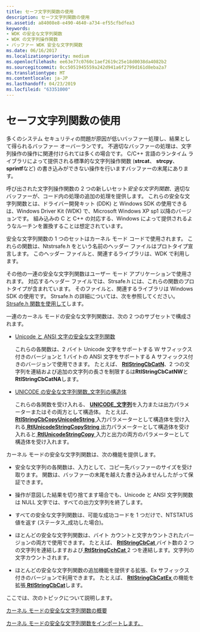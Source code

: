 ```yaml
---
title: セーフ文字列関数の使用
description: セーフ文字列関数の使用
ms.assetid: a84008e8-e490-4640-a734-ef55cfbdfea3
keywords:
- WDK の安全な文字列関数
- WDK の文字列操作関数
- バッファー WDK 安全な文字列関数
ms.date: 06/16/2017
ms.localizationpriority: medium
ms.openlocfilehash: ee63e77c0760c1aef2619c25e18d0038da4082b2
ms.sourcegitcommit: 0cc5051945559a242d941a6f2799d161d8eba2a7
ms.translationtype: MT
ms.contentlocale: ja-JP
ms.lasthandoff: 04/23/2019
ms.locfileid: "63351000"
---
```

# <a name="using-safe-string-functions"></a>セーフ文字列関数の使用





多くのシステム セキュリティの問題が原因が低いバッファー処理し、結果として得られるバッファー オーバーランです。 不適切なバッファーの処理は、文字列操作の操作に関連付けられては多くの場合です。 C/C++ 言語のランタイム ライブラリによって提供される標準的な文字列操作関数 (**strcat**、 **strcpy**、 **sprintf**など) の書き込みができない操作を行いますバッファーの末尾にあります。

呼び出された文字列操作関数の 2 つの新しいセット*安全な文字列関数*、適切なバッファーが、コード内の処理の追加の処理を提供します。 これらの安全な文字列関数とは、ドライバー開発キット (DDK) と Windows SDK の使用できるは、Windows Driver Kit (WDK) で、Microsoft Windows XP sp1 以降のバージョンです。 組み込みの C と C++ の対応する、Windows によって提供されるようなルーチンを置換することは想定されています。

安全な文字列関数の 1 つのセットはカーネル モード コードで使用されます。 これらの関数は、Ntstrsafe.h をという名前のヘッダー ファイルはプロトタイプ宣言します。 このヘッダー ファイルと、関連するライブラリは、WDK で利用します。

その他の一連の安全な文字列関数はユーザー モード アプリケーションで使用されます。 対応するヘッダー ファイルでは、Strsafe.h には、これらの関数のプロトタイプが含まれています。 そのファイルと、関連するライブラリは Windows SDK の使用です。 Strsafe.h の詳細については、次を参照してください。 [Strsafe.h 関数を使用して](https://go.microsoft.com/fwlink/p/?linkid=165522)します。

一連のカーネル モードの安全な文字列関数は、次の 2 つのサブセットで構成されます。

-   [Unicode と ANSI 文字の安全な文字列関数](https://msdn.microsoft.com/library/windows/hardware/ff563642)

    これらの各関数は、2 バイト Unicode 文字をサポートする W サフィックス付きのバージョンと 1 バイトの ANSI 文字をサポートする A サフィックス付きのバージョンで使用できます。 たとえば、 [ **RtlStringCbCatN**](https://msdn.microsoft.com/library/windows/hardware/ff562801)、2 つの文字列を連結および追加の文字列の長さを制限するは**RtlStringCbCatNW**と**RtlStringCbCatNA**します。

-   [UNICODE の安全な文字列関数\_文字列の構造体](https://msdn.microsoft.com/library/windows/hardware/ff563644)

    これらの各関数を受け入れる、 [ **UNICODE\_文字列**](https://msdn.microsoft.com/library/windows/hardware/ff564879)を入力または出力パラメーターまたはその両方として構造体。 たとえば、 [ **RtlStringCbCopyUnicodeString** ](https://msdn.microsoft.com/library/windows/hardware/ff562815)入力パラメーターとして構造体を受け入れる[ **RtlUnicodeStringCopyString** ](https://msdn.microsoft.com/library/windows/hardware/ff562948)出力パラメーターとして構造体を受け入れると[ **RtlUnicodeStringCopy** ](https://msdn.microsoft.com/library/windows/hardware/ff562942)入力と出力の両方のパラメーターとして構造体を受け入れます。

カーネル モードの安全な文字列関数は、次の機能を提供します。

-   安全な文字列の各関数は、入力として、コピー先バッファーのサイズを受け取ります。 関数は、バッファーの末尾を越えた書き込みませんしたがって保証できます。

-   操作が意図した結果を切り捨てます場合でも、Unicode と ANSI 文字列関数は NULL 文字では、すべての出力文字列を終了します。

-   すべての安全な文字列関数は、可能な成功コードを 1 つだけで、NTSTATUS 値を返す (ステータス\_成功した場合)。

-   ほとんどの安全な文字列関数は、バイト カウントと文字カウントされたバージョンの両方で使用できます。 たとえば、 [ **RtlStringCbCat** ](https://msdn.microsoft.com/library/windows/hardware/ff562795)バイト数の 2 つの文字列を連結しますおよび[ **RtlStringCchCat** ](https://msdn.microsoft.com/library/windows/hardware/ff562834) 2 つを連結します。文字列の文字カウントされます。

-   ほとんどの安全な文字列関数の追加機能を提供する拡張、Ex サフィックス付きのバージョンで利用できます。 たとえば、 [ **RtlStringCbCatEx** ](https://msdn.microsoft.com/library/windows/hardware/ff562799)の機能を拡張[ **RtlStringCbCat**](https://msdn.microsoft.com/library/windows/hardware/ff562795)します。

ここでは、次のトピックについて説明します。

[カーネル モードの安全な文字列関数の概要](summary-of-kernel-mode-safe-string-functions.md)

[カーネル モードの安全な文字列関数をインポートします。](importing-kernel-mode-safe-string-functions.md)

 

 





